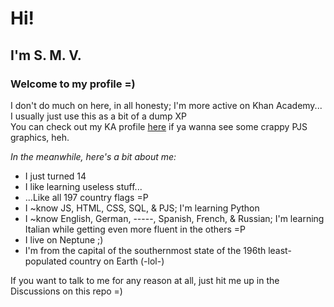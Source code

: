<h1>Hi!</h1>
<h2>I'm S. M. V.</h2>
<h3>Welcome to my profile =)</h3>

I don't do much on here, in all honesty; I'm more active on Khan Academy...<br>I usually just use this as a bit of a dump XP<br>You can check out my KA profile <a target="_blank" href="https://www.khanacademy.org/profile/kaid_266891459920003908397632/projects">here</a> if ya wanna see some crappy PJS graphics, heh.

<em>In the meanwhile, here's a bit about me:</em>
- I just turned 14
- I like learning useless stuff...
- ...Like all 197 country flags =P
- I ~know JS, HTML, CSS, SQL, & PJS; I'm learning Python
- I ~know English, German, -----, Spanish, French, & Russian; I'm learning Italian while getting even more fluent in the others =P
- I live on Neptune ;)
- I'm from the capital of the southernmost state of the 196th least-populated country on Earth (-lol-)

If you want to talk to me for any reason at all, just hit me up in the Discussions on this repo =)



